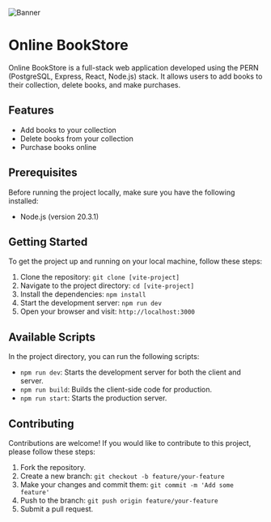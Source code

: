![Banner](https://repository-images.githubusercontent.com/588181932/e36ec678-7984-4cdd-8e4c-a3932772ff8e.gif)

# Online BookStore

Online BookStore is a full-stack web application developed using the PERN (PostgreSQL, Express, React, Node.js) stack. It allows users to add books to their collection, delete books, and make purchases.

## Features

- Add books to your collection
- Delete books from your collection
- Purchase books online

## Prerequisites

Before running the project locally, make sure you have the following installed:

- Node.js (version 20.3.1)

## Getting Started

To get the project up and running on your local machine, follow these steps:

1. Clone the repository: `git clone [vite-project]`
2. Navigate to the project directory: `cd [vite-project]`
3. Install the dependencies: `npm install`
4. Start the development server: `npm run dev`
5. Open your browser and visit: `http://localhost:3000`

## Available Scripts

In the project directory, you can run the following scripts:

- `npm run dev`: Starts the development server for both the client and server.
- `npm run build`: Builds the client-side code for production.
- `npm run start`: Starts the production server.

## Contributing

Contributions are welcome! If you would like to contribute to this project, please follow these steps:

1. Fork the repository.
2. Create a new branch: `git checkout -b feature/your-feature`
3. Make your changes and commit them: `git commit -m 'Add some feature'`
4. Push to the branch: `git push origin feature/your-feature`
5. Submit a pull request.

